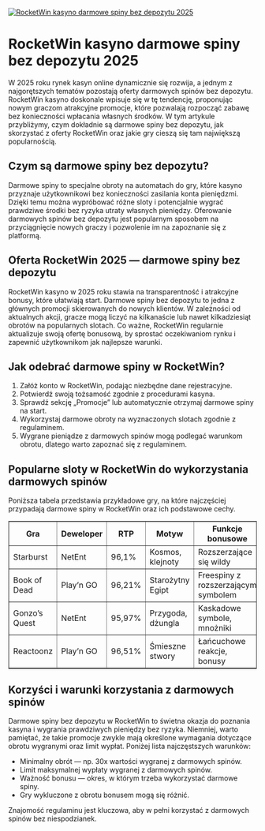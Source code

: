 [![RocketWin kasyno darmowe spiny bez depozytu 2025](https://123-caf.pages.dev/gitsignup.png)](https://vrmoo.ru/Bt82HjjY)

<h1>RocketWin kasyno darmowe spiny bez depozytu 2025</h1> <p>W 2025 roku rynek kasyn online dynamicznie się rozwija, a jednym z najgorętszych tematów pozostają oferty darmowych spinów bez depozytu. RocketWin kasyno doskonale wpisuje się w tę tendencję, proponując nowym graczom atrakcyjne promocje, które pozwalają rozpocząć zabawę bez konieczności wpłacania własnych środków. W tym artykule przybliżymy, czym dokładnie są darmowe spiny bez depozytu, jak skorzystać z oferty RocketWin oraz jakie gry cieszą się tam największą popularnością.</p>  <h2>Czym są darmowe spiny bez depozytu?</h2> <p>Darmowe spiny to specjalne obroty na automatach do gry, które kasyno przyznaje użytkownikowi bez konieczności zasilania konta pieniędzmi. Dzięki temu można wypróbować różne sloty i potencjalnie wygrać prawdziwe środki bez ryzyka utraty własnych pieniędzy. Oferowanie darmowych spinów bez depozytu jest popularnym sposobem na przyciągnięcie nowych graczy i pozwolenie im na zapoznanie się z platformą.</p>  <h2>Oferta RocketWin 2025 — darmowe spiny bez depozytu</h2> <p>RocketWin kasyno w 2025 roku stawia na transparentność i atrakcyjne bonusy, które ułatwiają start. Darmowe spiny bez depozytu to jedna z głównych promocji skierowanych do nowych klientów. W zależności od aktualnych akcji, gracze mogą liczyć na kilkanaście lub nawet kilkadziesiąt obrotów na popularnych slotach. Co ważne, RocketWin regularnie aktualizuje swoją ofertę bonusową, by sprostać oczekiwaniom rynku i zapewnić użytkownikom jak najlepsze warunki.</p>  <h2>Jak odebrać darmowe spiny w RocketWin?</h2> <ol>   <li>Załóż konto w RocketWin, podając niezbędne dane rejestracyjne.</li>   <li>Potwierdź swoją tożsamość zgodnie z procedurami kasyna.</li>   <li>Sprawdź sekcję „Promocje” lub automatycznie otrzymaj darmowe spiny na start.</li>   <li>Wykorzystaj darmowe obroty na wyznaczonych slotach zgodnie z regulaminem.</li>   <li>Wygrane pieniądze z darmowych spinów mogą podlegać warunkom obrotu, dlatego warto zapoznać się z regulaminem.</li> </ol>  <h2>Popularne sloty w RocketWin do wykorzystania darmowych spinów</h2> <p>Poniższa tabela przedstawia przykładowe gry, na które najczęściej przypadają darmowe spiny w RocketWin oraz ich podstawowe cechy.</p>  <table border="1" cellpadding="8" cellspacing="0">   <thead>     <tr>       <th>Gra</th>       <th>Deweloper</th>       <th>RTP</th>       <th>Motyw</th>       <th>Funkcje bonusowe</th>     </tr>   </thead>   <tbody>     <tr>       <td>Starburst</td>       <td>NetEnt</td>       <td>96,1%</td>       <td>Kosmos, klejnoty</td>       <td>Rozszerzające się wildy</td>     </tr>     <tr>       <td>Book of Dead</td>       <td>Play’n GO</td>       <td>96,21%</td>       <td>Starożytny Egipt</td>       <td>Freespiny z rozszerzającym symbolem</td>     </tr>     <tr>       <td>Gonzo’s Quest</td>       <td>NetEnt</td>       <td>95,97%</td>       <td>Przygoda, dżungla</td>       <td>Kaskadowe symbole, mnożniki</td>     </tr>     <tr>       <td>Reactoonz</td>       <td>Play’n GO</td>       <td>96,51%</td>       <td>Śmieszne stwory</td>       <td>Łańcuchowe reakcje, bonusy</td>     </tr>   </tbody> </table>  <h2>Korzyści i warunki korzystania z darmowych spinów</h2> <p>Darmowe spiny bez depozytu w RocketWin to świetna okazja do poznania kasyna i wygrania prawdziwych pieniędzy bez ryzyka. Niemniej, warto pamiętać, że takie promocje zwykle mają określone wymagania dotyczące obrotu wygranymi oraz limit wypłat. Poniżej lista najczęstszych warunków:</p> <ul>   <li>Minimalny obrót — np. 30x wartości wygranej z darmowych spinów.</li>   <li>Limit maksymalnej wypłaty wygranej z darmowych spinów.</li>   <li>Ważność bonusu — okres, w którym trzeba wykorzystać darmowe spiny.</li>   <li>Gry wykluczone z obrotu bonusem mogą się różnić.</li> </ul> <p>Znajomość regulaminu jest kluczowa, aby w pełni korzystać z darmowych spinów bez niespodzianek.</p>